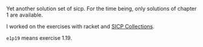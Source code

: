 Yet another solution set of sicp. For the time being, only solutions of chapter 1 are available.

I worked on the exercises with racket and [SICP Collections](http://docs.racket-lang.org/sicp-manual/index.html).

`e1p19` means exercise 1.19.
